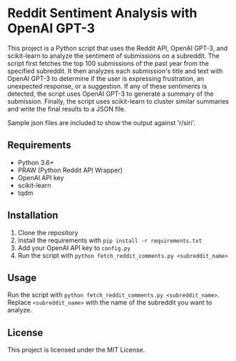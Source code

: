 # Reddit Sentiment Analysis with OpenAI GPT-3

This project is a Python script that uses the Reddit API, OpenAI GPT-3, and scikit-learn to analyze the sentiment of submissions on a subreddit. The script first fetches the top 100 submissions of the past year from the specified subreddit. It then analyzes each submission's title and text with OpenAI GPT-3 to determine if the user is expressing frustration, an unexpected response, or a suggestion. If any of these sentiments is detected, the script uses OpenAI GPT-3 to generate a summary of the submission. Finally, the script uses scikit-learn to cluster similar summaries and write the final results to a JSON file.

Sample json files are included to show the output against 'r/siri'.

## Requirements

- Python 3.6+
- PRAW (Python Reddit API Wrapper)
- OpenAI API key
- scikit-learn
- tqdm

## Installation

1. Clone the repository
2. Install the requirements with `pip install -r requirements.txt`
3. Add your OpenAI API key to `config.py`
4. Run the script with `python fetch_reddit_comments.py <subreddit_name>`

## Usage

Run the script with `python fetch_reddit_comments.py <subreddit_name>`. Replace `<subreddit_name>` with the name of the subreddit you want to analyze.

## License

This project is licensed under the MIT License.